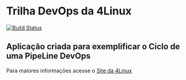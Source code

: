 # Trilha DevOps da 4Linux

<!-- Altere a Flag abaixo com sua URL do Travis -->
[![Build Status](https://travis-ci.org/cjsjtec/DevOpsLab-HelloWorld.svg?branch=master)](https://travis-ci.org/cjsjtec/DevOpsLab-HelloWorld)
## Aplicação criada para exemplificar o Ciclo de uma PipeLine DevOps


Para maiores informações acesse o [Site da 4Linux](https://www.4linux.com.br/cursos/devops)
